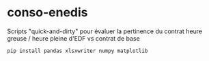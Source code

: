 # conso-enedis
Scripts "quick-and-dirty" pour évaluer la pertinence du contrat heure greuse / heure pleine d'EDF vs contrat de base

`pip install pandas xlsxwriter numpy matplotlib`
